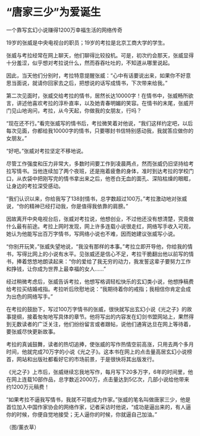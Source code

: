 # “唐家三少”为爱诞生

一个靠写玄幻小说赚得1200万幸福生活的网络传奇 

19岁的张威是中央电视台的职员；19岁的考拉是北京工商大学的学生。 

张威与考拉经常在网上聊天，他们聊得比较投机。可是，初次约会那天，张威显得十分羞涩，似乎想对考拉说什么，然而吞吞吐吐的，不知道从哪里说起。 

因此，当天他们分别时，考拉特意提醒张威：“心中有话要说出来，如果你不好意思当面说，就请你回家去之后，把想说的话写成情书，下次带来给我。” 

第二次见面时，张威交给考拉的情书，居然长达10000字！在情书中，张威畅所欲言，讲述他喜欢考拉的淳朴直率，以及她青春明媚的笑容。在情书的末尾，张威开门见山地询问，考拉，从今天起，你做我的女朋友，行吗？ 

“现在还不行。”看完张威写的情书后，考拉微笑着对他说，“我们这样约定吧，以后每次见面，你都给我10000字的情书，只要哪封书信特别感动我，我就答应做你的女朋友。” 

“好吧。”张威对考拉坚定不移地说。 

尽管工作强度和压力非常大，多数时间要工作到凌晨两点，然而张威仍旧坚持给考拉写情书。当他连续加了两个夜班，还是拖着疲惫的身体，准时到达考拉的学校门口，从衣袋中把刚写完的情书拿出来之后，他苍白无血的面孔、深陷枯燥的眼眶，让身边的考拉深受感动。 

“我们认识以来，你给我写了138封情书，总字数超过100万。”考拉激动地对张威说，“你的精神已经打动我，你是值得我依靠的肩膀。” 

因故离开中央电视台后，张威对考拉说，他想创业，不过他还没有想清楚，究竟做什么最有前途。考拉上网时发现，网上许多连载小说很走红，网络写手收入可观，她认为他能写出百万字情书，写网络小说也不难，因而她建议张威写小说。 

“你别开玩笑，”张威失望地说，“我没有那样的本事。”考拉立即开导他，你给我的情书，写得比网上的小说有水平。见张威还是信心不足，考拉干脆翻出他以前写的情书，捧着悠悠地朗读起来：“你的爱给了我无穷的动力，我发誓这辈子要努力工作和挣钱，让你成为世界上最幸福的女人……” 

经过稍微考虑后，张威告诉考拉，他想写格调轻松快乐的玄幻类小说，他想挣稿费给考拉买结婚戒指。考拉听后欣慰地说：“我期待着你的戒指；我相信你肯定会成为出色的网络写手。” 

在考拉的鼓励下，写过100万字情书的张威，很快就写出玄幻小说《光之子》的故事提纲，接着匆匆地写具体的章节。他将写出的内容发在幻剑书盟网站上，果然得到无数读者的广泛关注，他们纷纷留言或者跟帖，说他们通宵达旦在网上等待着，要张威尽快更新故事。 

考拉的真诚鼓舞，读者的热切追捧，使张威的写作热情空前高涨，只用去两个多月时间，他就完成70万字的小说《光之子》。这本书在网上的点击量高居玄幻小说榜首，网站和出版社都看好它的市场前景，于是很快将其出版发行。 

《光之子》上市后，张威继续忘我地写作，每月写下20多万字，6年的时间里，他在网上连载10部作品，总字数近2000万，点击量达到5亿次，几部小说给他带来约1200万元稿费！ 

“如果考拉不逼我写情书，我就不可能成为作家。”张威的笔名叫做唐家三少，他是首位加入中国作家协会的网络作家，记者采访时他说，“成功是逼出来的，有人逼你的时候，你便自觉地接受；无人逼你的时候，你就逼自己加油。” 

（图/薰衣草）